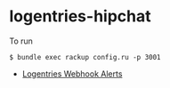 logentries-hipchat
==================

To run
```console
$ bundle exec rackup config.ru -p 3001
```

- [Logentries Webhook Alerts](https://logentries.com/doc/webhookalert/)
